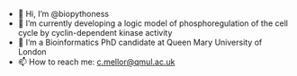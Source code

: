 - 👋 Hi, I’m @biopythoness
- 👀 I’m currently developing a logic model of phosphoregulation of the cell cycle by cyclin-dependent kinase activity
- 🌱 I’m a Bioinformatics PhD candidate at Queen Mary University of London
- 📫 How to reach me: c.mellor@qmul.ac.uk
